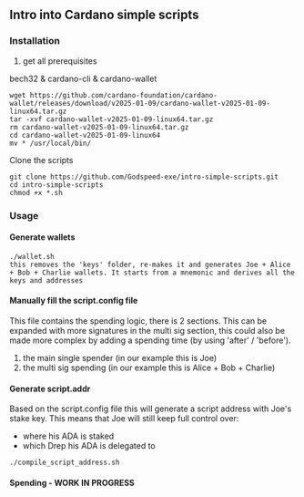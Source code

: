 ## Intro into Cardano simple scripts

### Installation

1. get all prerequisites

bech32 & cardano-cli & cardano-wallet

``` 
wget https://github.com/cardano-foundation/cardano-wallet/releases/download/v2025-01-09/cardano-wallet-v2025-01-09-linux64.tar.gz
tar -xvf cardano-wallet-v2025-01-09-linux64.tar.gz
rm cardano-wallet-v2025-01-09-linux64.tar.gz
cd cardano-wallet-v2025-01-09-linux64
mv * /usr/local/bin/ 
``` 

Clone the scripts

``` 
git clone https://github.com/Godspeed-exe/intro-simple-scripts.git
cd intro-simple-scripts
chmod +x *.sh
``` 

### Usage

#### Generate wallets

``` 
./wallet.sh
this removes the 'keys' folder, re-makes it and generates Joe + Alice + Bob + Charlie wallets. It starts from a mnemonic and derives all the keys and addresses
``` 

#### Manually fill the script.config file
This file contains the spending logic, there is 2 sections.
This can be expanded with more signatures in the multi sig section, this could also be made more complex by adding a spending time (by using  'after' / 'before').

1. the main single spender (in our example this is Joe)
2. the multi sig spending (in our example this is Alice + Bob + Charlie)

#### Generate script.addr

Based on the script.config file this will generate a script address with Joe's stake key. This means that Joe will still keep full control over:
- where his ADA is staked
- which Drep his ADA is delegated to

``` 
./compile_script_address.sh
``` 

#### Spending - WORK IN PROGRESS
